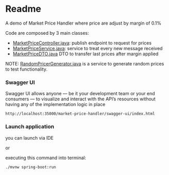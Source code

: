 # Readme

A demo of Market Price Handler where price are adjust by margin of 0.1%

Code are composed by 3 main classes: 

* [MarketPriceController.java](src%2Fmain%2Fjava%2Fcom%2Fscib%2Ffx%2Fmph%2Fcontroller%2FMarketPriceController.java): publish endpoint to request for prices
* [MarketPriceService.java](src%2Fmain%2Fjava%2Fcom%2Fscib%2Ffx%2Fmph%2Fservice%2FMarketPriceService.java): service to treat every new message received
* [MarketPriceDTO.java](src%2Fmain%2Fjava%2Fcom%2Fscib%2Ffx%2Fmph%2Fmodel%2FMarketPriceDTO.java) DTO to transfer last prices after margin applied


NOTE: [RandomPricerGenerator.java](src%2Fmain%2Fjava%2Fcom%2Fscib%2Ffx%2Fmph%2Fservice%2FRandomPricerGenerator.java) is a service to 
generate random prices to test functionality. 


### Swagger UI ###
Swagger UI allows anyone — be it your development team or your end consumers — to visualize and interact
with the API’s resources without having any of the implementation logic in place
```
http://localhost:35000/market-price-handler/swagger-ui/index.html
```


### Launch application ### 
you can launch via IDE

or 

executing this command into terminal: 
```shell
./mvnw spring-boot:run
```

